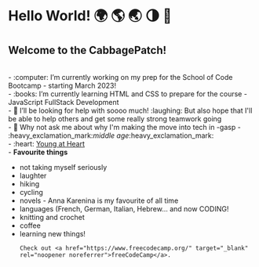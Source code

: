 ### <h1>Hello World! 🌍 🌎 🌏 🌗 🌠 </h1>

<!--
**cabbagepatch1981/cabbagepatch1981** is a ✨ _special_ ✨ repository because its `README.md` (this file) appears on your GitHub profile.


-->

<h2>Welcome to the CabbagePatch!</h2>
<br />
- :computer: I’m currently working on my prep for the School of Code Bootcamp - starting March 2023! <br />
- :books: I’m currently learning HTML and CSS to prepare for the course - JavaScript FullStack Development <br />
- 🤔 I’ll be looking for help with soooo much! :laughing: But also hope that I'll be able to help others and get some really strong teamwork going<br />
- 💬 Why not ask me about why I'm making the move into tech in -gasp - :heavy_exclamation_mark:<em>middle age</em>:heavy_exclamation_mark: <br />
- :heart: <a href="https://www.dailymotion.com/video/x8mhe4" target="_blank">Young at Heart</a> <br />
- <strong>Favourite things</strong> 
<ul>
    <li>not taking myself seriously</li>
    <li>laughter</li>
    <li>hiking</li>
    <li>cycling</li>
    <li>novels - Anna Karenina is my favourite of all time</li>
    <li>languages (French, German, Italian, Hebrew... and now CODING!</li>
    <li>knitting and crochet</li>
    <li>coffee</li>
    <li>learning new things!</li>
    
    Check out <a href="https://www.freecodecamp.org/" target="_blank" rel="noopener noreferrer">freeCodeCamp</a>.
